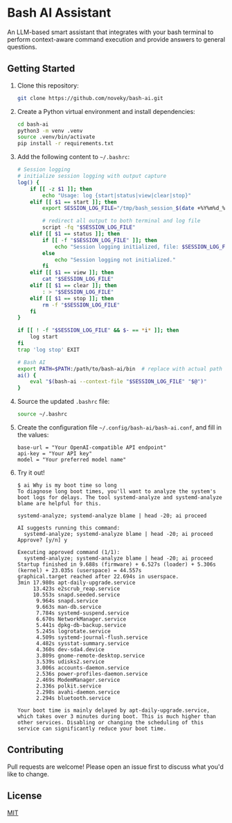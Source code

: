 # Bash AI Assistant

An LLM-based smart assistant that integrates with your bash terminal to perform context-aware command execution and provide answers to general questions.

## Getting Started

1.  Clone this repository:

    ```bash
    git clone https://github.com/noveky/bash-ai.git
    ```

2.  Create a Python virtual environment and install dependencies:

    ```bash
    cd bash-ai
    python3 -m venv .venv
    source .venv/bin/activate
    pip install -r requirements.txt
    ```

3.  Add the following content to `~/.bashrc`:

    ```bash
    # Session logging
    # initialize session logging with output capture
    log() {
        if [[ -z $1 ]]; then
            echo "Usage: log {start|status|view|clear|stop}"
        elif [[ $1 == start ]]; then
            export SESSION_LOG_FILE="/tmp/bash_session_$(date +%Y%m%d_%H%M%S).ansi"

            # redirect all output to both terminal and log file
            script -fq "$SESSION_LOG_FILE"
        elif [[ $1 == status ]]; then
            if [[ -f "$SESSION_LOG_FILE" ]]; then
                echo "Session logging initialized, file: $SESSION_LOG_FILE"
            else
                echo "Session logging not initialized."
            fi
        elif [[ $1 == view ]]; then
            cat "$SESSION_LOG_FILE"
        elif [[ $1 == clear ]]; then
            : > "$SESSION_LOG_FILE"
        elif [[ $1 == stop ]]; then
            rm -f "$SESSION_LOG_FILE"
        fi
    }

    if [[ ! -f "$SESSION_LOG_FILE" && $- == *i* ]]; then
        log start
    fi
    trap 'log stop' EXIT

    # Bash AI
    export PATH=$PATH:/path/to/bash-ai/bin  # replace with actual path
    ai() {
        eval "$(bash-ai --context-file "$SESSION_LOG_FILE" "$@")"
    }
    ```

4.  Source the updated `.bashrc` file:

    ```bash
    source ~/.bashrc
    ```

5.  Create the configuration file `~/.config/bash-ai/bash-ai.conf`, and fill in the values:

    ```
    base-url = "Your OpenAI-compatible API endpoint"
    api-key = "Your API key"
    model = "Your preferred model name"
    ```

6.  Try it out!

    ```
    $ ai Why is my boot time so long
    To diagnose long boot times, you'll want to analyze the system's boot logs for delays. The tool systemd-analyze and systemd-analyze blame are helpful for this.

    systemd-analyze; systemd-analyze blame | head -20; ai proceed

    AI suggests running this command:
      systemd-analyze; systemd-analyze blame | head -20; ai proceed
    Approve? [y/n] y

    Executing approved command (1/1):
      systemd-analyze; systemd-analyze blame | head -20; ai proceed
    Startup finished in 9.688s (firmware) + 6.527s (loader) + 5.306s (kernel) + 23.035s (userspace) = 44.557s
    graphical.target reached after 22.694s in userspace.
    3min 17.980s apt-daily-upgrade.service
         13.423s e2scrub_reap.service
         10.553s snapd.seeded.service
          9.964s snapd.service
          9.663s man-db.service
          7.784s systemd-suspend.service
          6.670s NetworkManager.service
          5.441s dpkg-db-backup.service
          5.245s logrotate.service
          4.509s systemd-journal-flush.service
          4.482s sysstat-summary.service
          4.360s dev-sda4.device
          3.809s gnome-remote-desktop.service
          3.539s udisks2.service
          3.006s accounts-daemon.service
          2.536s power-profiles-daemon.service
          2.469s ModemManager.service
          2.336s polkit.service
          2.298s avahi-daemon.service
          2.294s bluetooth.service

    Your boot time is mainly delayed by apt-daily-upgrade.service, which takes over 3 minutes during boot. This is much higher than other services. Disabling or changing the scheduling of this service can significantly reduce your boot time.
    ```

## Contributing

Pull requests are welcome! Please open an issue first to discuss what you'd like to change.

## License

[MIT](https://opensource.org/license/mit)
